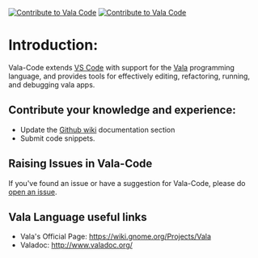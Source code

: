 [![Contribute to Vala Code](https://img.shields.io/badge/help-donate-551A8B.svg)](https://www.paypal.me/GeorgeAslanis)
[![Contribute to Vala Code](https://www.paypalobjects.com/webstatic/en_US/i/buttons/PP_logo_h_100x26.png)](https://www.paypal.me/GeorgeAslanis)

# Introduction:
Vala-Code extends [VS Code](https://code.visualstudio.com/) with support for the
[Vala](https://www.valadoc.org/) programming language, and provides tools for
effectively editing, refactoring, running, and debugging vala apps.

## Contribute your knowledge and experience:
- Update the [Github wiki](https://github.com/osstekz/vala-code/wiki) documentation section
- Submit code snippets.

## Raising Issues in Vala-Code
If you've found an issue or have a suggestion for Vala-Code, please do [open an issue](https://github.com/osstekz/vala-code/issues).

## Vala Language useful links
- Vala's Official Page: https://wiki.gnome.org/Projects/Vala
- Valadoc: http://www.valadoc.org/


